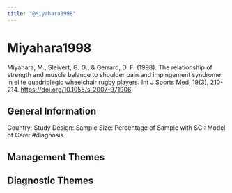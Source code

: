 ```yaml
---
title: "@Miyahara1998"
---
```


# Miyahara1998
Miyahara, M., Sleivert, G. G., & Gerrard, D. F. (1998). The relationship of strength and muscle balance to shoulder pain and impingement syndrome in elite quadriplegic wheelchair rugby players. Int J Sports Med, 19(3), 210-214. https://doi.org/10.1055/s-2007-971906 

## General Information
Country: 
Study Design: 
Sample Size: 
Percentage of Sample with SCI:
Model of Care: #diagnosis

## Management Themes


## Diagnostic Themes
